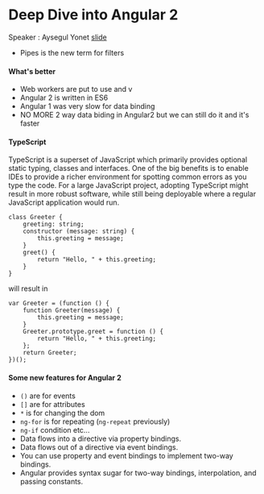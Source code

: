 # Deep Dive into Angular 2
Speaker : Aysegul Yonet [slide](http://yonet.github.io/ForwardJS-Angular2/#/)

* Pipes is the new term for filters

#### What's better
* Web workers are put to use and v
* Angular 2 is written in ES6
* Angular 1 was very slow for data binding
* NO MORE 2 way data biding in Angular2 but we can still do it and it's faster



#### TypeScript
TypeScript is a superset of JavaScript which primarily provides optional static typing, classes and interfaces. One of the big benefits is to enable IDEs to provide a richer environment for spotting common errors as you type the code.
For a large JavaScript project, adopting TypeScript might result in more robust software, while still being deployable where a regular JavaScript application would run.

```
class Greeter {
    greeting: string;
    constructor (message: string) {
        this.greeting = message;
    }
    greet() {
        return "Hello, " + this.greeting;
    }
}  
```

will result in 

```
var Greeter = (function () {
    function Greeter(message) {
        this.greeting = message;
    }
    Greeter.prototype.greet = function () {
        return "Hello, " + this.greeting;
    };
    return Greeter;
})();
```


#### Some new features for Angular 2
* `()` are for events
* `[]` are for attributes
* `*` is for changing the dom
* `ng-for` is for repeating (`ng-repeat` previously)
* `ng-if` condition etc...
* Data flows into a directive via property bindings.
* Data flows out of a directive via event bindings.
* You can use property and event bindings to implement two-way bindings.
* Angular provides syntax sugar for two-way bindings, interpolation, and passing constants.













